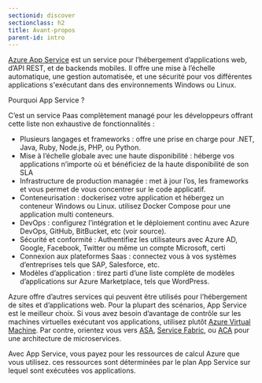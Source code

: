 ```yaml
---
sectionid: discover
sectionclass: h2
title: Avant-propos
parent-id: intro
---
```


[Azure App Service](https://learn.microsoft.com/en-us/azure/app-service/) est un service pour l’hébergement d’applications web, d’API REST, et de backends mobiles. Il offre une mise à l’échelle automatique, une gestion automatisée, et une sécurité pour vos différentes applications s'exécutant dans des environnements Windows ou Linux.

Pourquoi App Service ?

C’est un service Paas complètement managé pour les développeurs offrant cette liste non exhaustive de fonctionnalités :

- Plusieurs langages et frameworks : offre une prise en charge pour .NET, Java, Ruby, Node.js, PHP, ou Python.
- Mise à l’échelle globale avec une haute disponibilité : héberge vos applications n’importe où et bénéficiez de la haute disponibilité de son SLA
- Infrastructure de production managée : met à jour l’os, les frameworks et vous permet de vous concentrer sur le code applicatif.
- Conteneurisation : dockerisez votre application et hébergez un conteneur Windows ou Linux. utilisez Docker Compose pour une application multi conteneurs.
- DevOps : configurez l’intégration et le déploiement continu avec Azure DevOps, GitHub, BitBucket, etc (voir source).
- Sécurité et conformité : Authentifiez les utilisateurs avec Azure AD, Google, Facebook, Twitter ou même un compte Microsoft, certi
- Connexion aux plateformes Saas : connectez vous à vos systèmes d’entreprises tels que SAP, Salesforce, etc.
- Modèles d’application : tirez parti d’une liste complète de modèles d’applications sur Azure Marketplace, tels que WordPress.

Azure offre d’autres services qui peuvent être utilisés pour l’hébergement de sites et d’applications web. Pour la plupart des scénarios, App Service est le meilleur choix. Si vous avez besoin d’avantage de contrôle sur les machines virtuelles exécutant vos applications, utilisez plutôt [Azure Virtual Machine](https://learn.microsoft.com/en-us/azure/virtual-machines/). Par contre, orientez vous vers [ASA](https://learn.microsoft.com/en-us/azure/spring-apps/), [Service Fabric](https://learn.microsoft.com/en-us/azure/service-fabric/), ou [ACA](https://learn.microsoft.com/en-us/azure/container-apps/) pour une architecture de microservices.  

Avec App Service, vous payez pour les ressources de calcul Azure que vous utilisez.
ces ressources sont déterminées par le plan App Service sur lequel sont exécutées vos applications.
